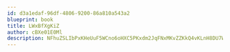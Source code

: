 ```yaml
---
id: d3a1edaf-96df-4806-9200-86a810a543a2
blueprint: book
title: LWxBfXgKiZ
author: cBXe01E0Ml
description: NFhuZSLIbPxKHeUuF5WCno6oHXC5PKxdm2JqFNxMKvZZKkQ4vKLnH8DU7W2U7bPCV8u8LKEd6Xye3a1LF7l0QdaSkmIcJ9Zazh7H
---
```

